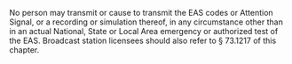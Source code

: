 No person may transmit or cause to transmit the EAS codes or Attention Signal, or a recording or simulation thereof, in any circumstance other than in an actual National, State or Local Area emergency or authorized test of the EAS. Broadcast station licensees should also refer to § 73.1217 of this chapter.

